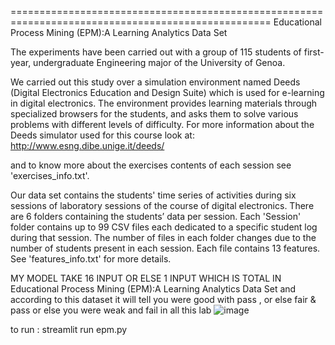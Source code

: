===================================================================================================
Educational Process Mining (EPM):A Learning Analytics Data Set


The experiments have been carried out with a group of 115 students of first-year, undergraduate Engineering major of the University of Genoa. 

We carried out this study over a simulation environment named Deeds (Digital Electronics Education and Design Suite) which is used for e-learning in digital electronics. The environment provides learning materials through specialized browsers for the students, and asks them to solve various problems with different levels of difficulty. For more information about the Deeds simulator used for this course look at: http://www.esng.dibe.unige.it/deeds/

and to know more about the exercises contents of each session see 'exercises_info.txt'. 

Our data set contains the students' time series of activities during six sessions of laboratory sessions of the course of digital electronics. There are 6 folders containing the students’ data per session. Each 'Session' folder contains up to 99 CSV files each dedicated to a specific student log during that session. The number of files in each folder changes due to the number of students present in each session. Each file contains 13 features. See 'features_info.txt' for more details.


MY MODEL TAKE 16 INPUT OR ELSE 1 INPUT WHICH IS TOTAL IN Educational Process Mining (EPM):A Learning Analytics Data Set and according to this dataset it will tell you were good with pass , or else fair & pass or else you were weak and fail in all this lab 
![image](https://github.com/Ajay-308/Educational-Process-Mining-datasets/assets/112794893/c6a1c8c5-b2a2-43bf-a605-69959641831e)


to run : streamlit run epm.py


